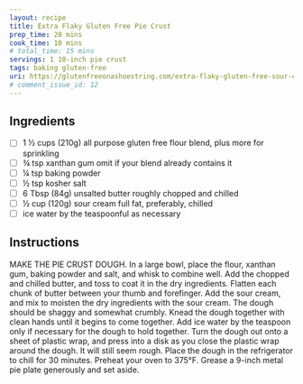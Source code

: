 ```yaml
---
layout: recipe
title: Extra Flaky Gluten Free Pie Crust
prep_time: 20 mins
cook_time: 10 mins
# total_time: 15 mins
servings: 1 10-inch pie crust
tags: baking gluten-free
uri: https://glutenfreeonashoestring.com/extra-flaky-gluten-free-sour-cream-pie-crust/
# comment_issue_id: 12
---
```


## Ingredients
- [ ] 1 ½ cups (210g) all purpose gluten free flour blend, plus more for sprinkling
- [ ] ¾ tsp xanthan gum omit if your blend already contains it
- [ ] ¼ tsp baking powder
- [ ] ½ tsp kosher salt
- [ ] 6 Tbsp (84g) unsalted butter roughly chopped and chilled
- [ ] ½ cup (120g) sour cream full fat, preferably, chilled
- [ ] ice water by the teaspoonful as necessary

## Instructions
MAKE THE PIE CRUST DOUGH.
In a large bowl, place the flour, xanthan gum, baking powder and salt, and whisk to combine well. Add the chopped and chilled butter, and toss to coat it in the dry ingredients.
Flatten each chunk of butter between your thumb and forefinger. Add the sour cream, and mix to moisten the dry ingredients with the sour cream. The dough should be shaggy and somewhat crumbly.
Knead the dough together with clean hands until it begins to come together. Add ice water by the teaspoon only if necessary for the dough to hold together.
Turn the dough out onto a sheet of plastic wrap, and press into a disk as you close the plastic wrap around the dough. It will still seem rough. Place the dough in the refrigerator to chill for 30 minutes.
Preheat your oven to 375&deg;F. Grease a 9-inch metal pie plate generously and set aside.